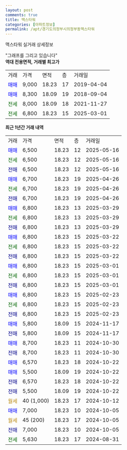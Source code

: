 ```yaml
---
layout: post
comments: true
title: 맥스타워
categories: [아파트정보]
permalink: /apt/경기도의정부시의정부동맥스타워
---
```


맥스타워 실거래 상세정보

<script type="text/javascript">
  google.charts.load('current', {'packages':['line', 'corechart']});
  google.charts.setOnLoadCallback(drawChart);

  function drawChart() {
    var data = new google.visualization.DataTable();
    data.addColumn('date', '거래일');
    data.addColumn('number', "매매");
    data.addColumn('number', "전세");
    data.addColumn('number', "전매");

    data.addRows([[new Date(Date.parse("2025-05-16")), 6500, null, null], [new Date(Date.parse("2025-05-16")), null, 6500, null], [new Date(Date.parse("2025-05-16")), null, null, 6500], [new Date(Date.parse("2025-04-26")), 6700, null, null], [new Date(Date.parse("2025-04-26")), null, 6700, null], [new Date(Date.parse("2025-04-26")), null, null, 6700], [new Date(Date.parse("2025-03-29")), 6800, null, null], [new Date(Date.parse("2025-03-29")), null, 6800, null], [new Date(Date.parse("2025-03-29")), null, null, 6800], [new Date(Date.parse("2025-03-22")), 6800, null, null], [new Date(Date.parse("2025-03-22")), null, 6800, null], [new Date(Date.parse("2025-03-22")), null, null, 6800], [new Date(Date.parse("2025-03-01")), 6800, null, null], [new Date(Date.parse("2025-03-01")), null, 6800, null], [new Date(Date.parse("2025-03-01")), null, null, 6800], [new Date(Date.parse("2025-02-23")), 6800, null, null], [new Date(Date.parse("2025-02-23")), null, 6800, null], [new Date(Date.parse("2025-02-23")), null, null, 6800], [new Date(Date.parse("2024-11-17")), 5800, null, null], [new Date(Date.parse("2024-11-17")), null, null, 5800], [new Date(Date.parse("2024-10-30")), 8700, null, null], [new Date(Date.parse("2024-10-30")), null, null, 8700], [new Date(Date.parse("2024-10-22")), 6570, null, null], [new Date(Date.parse("2024-10-22")), 5500, null, null], [new Date(Date.parse("2024-10-22")), null, null, 6570], [new Date(Date.parse("2024-10-22")), null, null, 5500], [new Date(Date.parse("2024-10-12")), null, null, null], [new Date(Date.parse("2024-10-05")), 7000, null, null], [new Date(Date.parse("2024-10-05")), null, null, null], [new Date(Date.parse("2024-10-05")), null, null, 7000], [new Date(Date.parse("2024-08-31")), null, 5630, null]]);

    var options = {
      hAxis: {
        format: 'yyyy/MM/dd'
      },    
      lineWidth: 0,
      pointsVisible: true,    
      title: '최근 1년간 유형별 실거래가 분포',
      legend: { position: 'bottom' }
    };

    var formatter = new google.visualization.NumberFormat({pattern:'###,###'} );
    formatter.format(data, 1);
    formatter.format(data, 2);
    
    setTimeout(function() {
        var chart = new google.visualization.LineChart(document.getElementById('columnchart_material'));
        chart.draw(data, (options));
        document.getElementById('loading').style.display = 'none';
    }, 200);
  }
</script>


<div id="loading" style="z-index:20; display: block; margin-left: 0px">"그래프를 그리고 있습니다"</div>
<div id="columnchart_material" style="width: 95%; margin-left: 0px; display: block"></div>
<!-- contents start -->
<b>역대 전용면적, 거래별 최고가</b>
<table class="sortable">
    <tr>
      <td>거래</td>
      <td>가격</td>
      <td>면적</td>
      <td>층</td>
      <td>거래일</td>
    </tr>
        <tr>
          <td><a style="color: blue">매매</a></td>
          <td>9,000</td>
          <td>18.23</td>
          <td>17</td>
          <td>2019-04-04</td>
        </tr>            <tr>
          <td><a style="color: blue">매매</a></td>
          <td>8,300</td>
          <td>18.09</td>
          <td>19</td>
          <td>2018-09-04</td>
        </tr>        
        <tr>
              <td><a style="color: darkgreen">전세</a></td>
              <td>8,000</td>
              <td>18.09</td>
              <td>18</td>
              <td>2021-11-27</td>
            </tr>            <tr>
              <td><a style="color: darkgreen">전세</a></td>
              <td>6,800</td>
              <td>18.23</td>
              <td>15</td>
              <td>2025-03-01</td>
            </tr>        
    
</table>

<b>최근 1년간 거래 내역</b>

<table class="sortable">
    <tr>
      <td>거래</td>
      <td>가격</td>
      <td>면적</td>
      <td>층</td>
      <td>거래일</td>
    </tr>
    <tr>
      <td><a style="color: blue">매매</a></td>
      <td>6,500</td>
      <td>18.23</td>
      <td>12</td>
      <td>2025-05-16</td>
    </tr>          <tr>
      <td><a style="color: darkgreen">전세</a></td>
      <td>6,500</td>
      <td>18.23</td>
      <td>12</td>
      <td>2025-05-16</td>
    </tr>          <tr>
      <td><a style="color: darkblue">전매</a></td>
      <td>6,500</td>
      <td>18.23</td>
      <td>12</td>
      <td>2025-05-16</td>
    </tr>          <tr>
      <td><a style="color: blue">매매</a></td>
      <td>6,700</td>
      <td>18.23</td>
      <td>19</td>
      <td>2025-04-26</td>
    </tr>          <tr>
      <td><a style="color: darkgreen">전세</a></td>
      <td>6,700</td>
      <td>18.23</td>
      <td>19</td>
      <td>2025-04-26</td>
    </tr>          <tr>
      <td><a style="color: darkblue">전매</a></td>
      <td>6,700</td>
      <td>18.23</td>
      <td>19</td>
      <td>2025-04-26</td>
    </tr>          <tr>
      <td><a style="color: blue">매매</a></td>
      <td>6,800</td>
      <td>18.23</td>
      <td>13</td>
      <td>2025-03-29</td>
    </tr>          <tr>
      <td><a style="color: darkgreen">전세</a></td>
      <td>6,800</td>
      <td>18.23</td>
      <td>13</td>
      <td>2025-03-29</td>
    </tr>          <tr>
      <td><a style="color: darkblue">전매</a></td>
      <td>6,800</td>
      <td>18.23</td>
      <td>13</td>
      <td>2025-03-29</td>
    </tr>          <tr>
      <td><a style="color: blue">매매</a></td>
      <td>6,800</td>
      <td>18.23</td>
      <td>15</td>
      <td>2025-03-22</td>
    </tr>          <tr>
      <td><a style="color: darkgreen">전세</a></td>
      <td>6,800</td>
      <td>18.23</td>
      <td>15</td>
      <td>2025-03-22</td>
    </tr>          <tr>
      <td><a style="color: darkblue">전매</a></td>
      <td>6,800</td>
      <td>18.23</td>
      <td>15</td>
      <td>2025-03-22</td>
    </tr>          <tr>
      <td><a style="color: blue">매매</a></td>
      <td>6,800</td>
      <td>18.23</td>
      <td>15</td>
      <td>2025-03-01</td>
    </tr>          <tr>
      <td><a style="color: darkgreen">전세</a></td>
      <td>6,800</td>
      <td>18.23</td>
      <td>15</td>
      <td>2025-03-01</td>
    </tr>          <tr>
      <td><a style="color: darkblue">전매</a></td>
      <td>6,800</td>
      <td>18.23</td>
      <td>15</td>
      <td>2025-03-01</td>
    </tr>          <tr>
      <td><a style="color: blue">매매</a></td>
      <td>6,800</td>
      <td>18.23</td>
      <td>15</td>
      <td>2025-02-23</td>
    </tr>          <tr>
      <td><a style="color: darkgreen">전세</a></td>
      <td>6,800</td>
      <td>18.23</td>
      <td>15</td>
      <td>2025-02-23</td>
    </tr>          <tr>
      <td><a style="color: darkblue">전매</a></td>
      <td>6,800</td>
      <td>18.23</td>
      <td>15</td>
      <td>2025-02-23</td>
    </tr>          <tr>
      <td><a style="color: blue">매매</a></td>
      <td>5,800</td>
      <td>18.09</td>
      <td>15</td>
      <td>2024-11-17</td>
    </tr>          <tr>
      <td><a style="color: darkblue">전매</a></td>
      <td>5,800</td>
      <td>18.09</td>
      <td>15</td>
      <td>2024-11-17</td>
    </tr>          <tr>
      <td><a style="color: blue">매매</a></td>
      <td>8,700</td>
      <td>18.23</td>
      <td>11</td>
      <td>2024-10-30</td>
    </tr>          <tr>
      <td><a style="color: darkblue">전매</a></td>
      <td>8,700</td>
      <td>18.23</td>
      <td>11</td>
      <td>2024-10-30</td>
    </tr>          <tr>
      <td><a style="color: blue">매매</a></td>
      <td>6,570</td>
      <td>18.23</td>
      <td>18</td>
      <td>2024-10-22</td>
    </tr>          <tr>
      <td><a style="color: blue">매매</a></td>
      <td>5,500</td>
      <td>18.09</td>
      <td>19</td>
      <td>2024-10-22</td>
    </tr>          <tr>
      <td><a style="color: darkblue">전매</a></td>
      <td>6,570</td>
      <td>18.23</td>
      <td>18</td>
      <td>2024-10-22</td>
    </tr>          <tr>
      <td><a style="color: darkblue">전매</a></td>
      <td>5,500</td>
      <td>18.09</td>
      <td>19</td>
      <td>2024-10-22</td>
    </tr>          <tr>
      <td><a style="color: darkgoldenrod">월세</a></td>
      <td>40 (1,000)</td>
      <td>18.23</td>
      <td>17</td>
      <td>2024-10-12</td>
    </tr>          <tr>
      <td><a style="color: blue">매매</a></td>
      <td>7,000</td>
      <td>18.23</td>
      <td>10</td>
      <td>2024-10-05</td>
    </tr>          <tr>
      <td><a style="color: darkgoldenrod">월세</a></td>
      <td>45 (200)</td>
      <td>18.23</td>
      <td>17</td>
      <td>2024-10-05</td>
    </tr>          <tr>
      <td><a style="color: darkblue">전매</a></td>
      <td>7,000</td>
      <td>18.23</td>
      <td>10</td>
      <td>2024-10-05</td>
    </tr>          <tr>
      <td><a style="color: darkgreen">전세</a></td>
      <td>5,630</td>
      <td>18.23</td>
      <td>17</td>
      <td>2024-08-31</td>
    </tr>      </table>
<!-- contents end -->    

